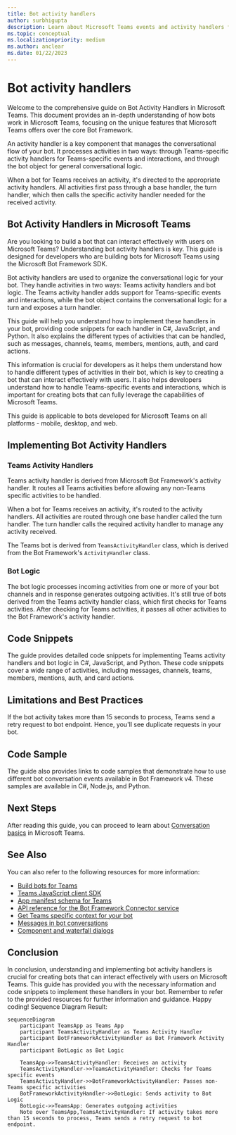 ```yaml
---
title: Bot activity handlers
author: surbhigupta
description: Learn about Microsoft Teams events and activity handlers for messages, channels, teams, members, mentions, auth, card actions using Microsoft Bot Framework SDK.
ms.topic: conceptual
ms.localizationpriority: medium
ms.author: anclear
ms.date: 01/22/2023
---
```


# Bot activity handlers

Welcome to the comprehensive guide on Bot Activity Handlers in Microsoft Teams. This document provides an in-depth understanding of how bots work in Microsoft Teams, focusing on the unique features that Microsoft Teams offers over the core Bot Framework. 

An activity handler is a key component that manages the conversational flow of your bot. It processes activities in two ways: through Teams-specific activity handlers for Teams-specific events and interactions, and through the bot object for general conversational logic. 

When a bot for Teams receives an activity, it's directed to the appropriate activity handlers. All activities first pass through a base handler, the turn handler, which then calls the specific activity handler needed for the received activity. 

## Bot Activity Handlers in Microsoft Teams

Are you looking to build a bot that can interact effectively with users on Microsoft Teams? Understanding bot activity handlers is key. This guide is designed for developers who are building bots for Microsoft Teams using the Microsoft Bot Framework SDK. 

Bot activity handlers are used to organize the conversational logic for your bot. They handle activities in two ways: Teams activity handlers and bot logic. The Teams activity handler adds support for Teams-specific events and interactions, while the bot object contains the conversational logic for a turn and exposes a turn handler. 

This guide will help you understand how to implement these handlers in your bot, providing code snippets for each handler in C#, JavaScript, and Python. It also explains the different types of activities that can be handled, such as messages, channels, teams, members, mentions, auth, and card actions. 

This information is crucial for developers as it helps them understand how to handle different types of activities in their bot, which is key to creating a bot that can interact effectively with users. It also helps developers understand how to handle Teams-specific events and interactions, which is important for creating bots that can fully leverage the capabilities of Microsoft Teams. 

This guide is applicable to bots developed for Microsoft Teams on all platforms - mobile, desktop, and web.

## Implementing Bot Activity Handlers

### Teams Activity Handlers

Teams activity handler is derived from Microsoft Bot Framework's activity handler. It routes all Teams activities before allowing any non-Teams specific activities to be handled. 

When a bot for Teams receives an activity, it's routed to the activity handlers. All activities are routed through one base handler called the turn handler. The turn handler calls the required activity handler to manage any activity received. 

The Teams bot is derived from `TeamsActivityHandler` class, which is derived from the Bot Framework's `ActivityHandler` class.

### Bot Logic

The bot logic processes incoming activities from one or more of your bot channels and in response generates outgoing activities. It's still true of bots derived from the Teams activity handler class, which first checks for Teams activities. After checking for Teams activities, it passes all other activities to the Bot Framework's activity handler.

## Code Snippets

The guide provides detailed code snippets for implementing Teams activity handlers and bot logic in C#, JavaScript, and Python. These code snippets cover a wide range of activities, including messages, channels, teams, members, mentions, auth, and card actions. 

## Limitations and Best Practices

If the bot activity takes more than 15 seconds to process, Teams send a retry request to bot endpoint. Hence, you'll see duplicate requests in your bot.

## Code Sample

The guide also provides links to code samples that demonstrate how to use different bot conversation events available in Bot Framework v4. These samples are available in C#, Node.js, and Python.

## Next Steps

After reading this guide, you can proceed to learn about [Conversation basics](~/bots/how-to/conversations/conversation-basics.md) in Microsoft Teams.

## See Also

You can also refer to the following resources for more information:

- [Build bots for Teams](what-are-bots.md)
- [Teams JavaScript client SDK](../tabs/how-to/using-teams-client-sdk.md)
- [App manifest schema for Teams](../resources/schema/manifest-schema.md)
- [API reference for the Bot Framework Connector service](/azure/bot-service/rest-api/bot-framework-rest-connector-api-reference)
- [Get Teams specific context for your bot](how-to/get-teams-context.md)
- [Messages in bot conversations](how-to/conversations/conversation-messages.md)
- [Component and waterfall dialogs](/azure/bot-service/bot-builder-concept-waterfall-dialogs) 

## Conclusion

In conclusion, understanding and implementing bot activity handlers is crucial for creating bots that can interact effectively with users on Microsoft Teams. This guide has provided you with the necessary information and code snippets to implement these handlers in your bot. Remember to refer to the provided resources for further information and guidance. Happy coding!
Sequence Diagram Result:
```mermaid
sequenceDiagram
    participant TeamsApp as Teams App
    participant TeamsActivityHandler as Teams Activity Handler
    participant BotFrameworkActivityHandler as Bot Framework Activity Handler
    participant BotLogic as Bot Logic

    TeamsApp->>TeamsActivityHandler: Receives an activity
    TeamsActivityHandler->>TeamsActivityHandler: Checks for Teams specific events
    TeamsActivityHandler->>BotFrameworkActivityHandler: Passes non-Teams specific activities
    BotFrameworkActivityHandler->>BotLogic: Sends activity to Bot Logic
    BotLogic->>TeamsApp: Generates outgoing activities
    Note over TeamsApp,TeamsActivityHandler: If activity takes more than 15 seconds to process, Teams sends a retry request to bot endpoint.
```